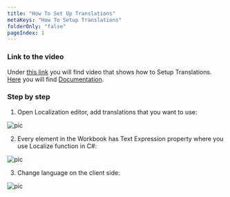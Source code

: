 ```yaml
---
title: "How To Set Up Translations"
metaKeys: "How To Setup Translations"
folderOnly: "false"
pageIndex: 1
---
```




### Link to the video

Under [this link](https://profitbasedocs.blob.core.windows.net/videos/Localisation.mp4) you will find video that shows how to Setup Translations. [Here](../csharpdirectives/localize.md) you will find [Documentation](../csharpdirectives/localize.md).
<br/>


### Step by step


1.  Open Localization editor, add translations that you want to use:

![pic](https://profitbasedocs.blob.core.windows.net/images/HTloc%20(1).png)

2. Every element in the Workbook has Text Expression property where you use Localize function in C#:

![pic](https://profitbasedocs.blob.core.windows.net/images/HTloc%20(2).png)

3. Change language on the client side:

![pic](https://profitbasedocs.blob.core.windows.net/images/HTloc%20(3).png)
